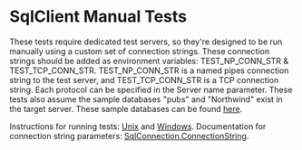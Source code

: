 # SqlClient Manual Tests

These tests require dedicated test servers, so they're designed to be run manually using a custom set of connection strings. These connection strings should be added as environment variables: TEST\_NP\_CONN\_STR & TEST\_TCP\_CONN\_STR. TEST\_NP\_CONN\_STR is a named pipes connection string to the test server, and TEST\_TCP\_CONN\_STR is a TCP connection string. Each protocol can be specified in the Server name parameter. These tests also assume the sample databases "pubs" and "Northwind" exist in the target server. These sample databases can be found [here](https://msdn.microsoft.com/en-us/library/mt710790.aspx).

Instructions for running tests: [Unix](https://github.com/dotnet/corefx/blob/master/Documentation/building/cross-platform-testing.md) and [Windows](https://github.com/dotnet/corefx/blob/master/Documentation/building/windows-instructions.md).
Documentation for connection string parameters: [SqlConnection.ConnectionString](https://msdn.microsoft.com/en-us/library/system.data.sqlclient.sqlconnection.connectionstring.aspx).